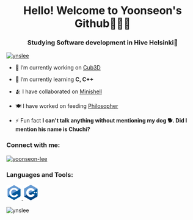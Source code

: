 <h1 align="center">Hello! Welcome to Yoonseon's Github👩🏻‍💻</h1>
<h3 align="center">Studying Software development in Hive Helsinki🐝</h3>

<p align="left"> <a href="https://github.com/ryo-ma/github-profile-trophy"><img src="https://github-profile-trophy.vercel.app/?username=ynslee" alt="ynslee" /></a> </p>

- 🧊 I’m currently working on [Cub3D](https://github.com/ynslee/cub3d)

- 🌱 I’m currently learning **C, C++**

- 🫂 I have collaborated on [Minishell](https://github.com/ynslee/minishell42)

- 🍽️ I have worked on feeding [Philosopher](https://github.com/ynslee/philo)

- ⚡ Fun fact **I can't talk anything without mentioning my dog 🐕. Did I mention his name is Chuchi?**

<h3 align="left">Connect with me:</h3>
<p align="left">
<a href="https://linkedin.com/in/yoonseon-lee" target="blank"><img align="center" src="https://raw.githubusercontent.com/rahuldkjain/github-profile-readme-generator/master/src/images/icons/Social/linked-in-alt.svg" alt="yoonseon-lee" height="30" width="40" /></a>
</p>

<h3 align="left">Languages and Tools:</h3>
<p align="left"> <a href="https://www.cprogramming.com/" target="_blank" rel="noreferrer"> <img src="https://raw.githubusercontent.com/devicons/devicon/master/icons/c/c-original.svg" alt="c" width="40" height="40"/> </a> <a href="https://www.w3schools.com/cpp/" target="_blank" rel="noreferrer"> <img src="https://raw.githubusercontent.com/devicons/devicon/master/icons/cplusplus/cplusplus-original.svg" alt="cplusplus" width="40" height="40"/> </a> </p>

<p><img align="center" src="https://github-readme-streak-stats.herokuapp.com/?user=ynslee&" alt="ynslee" /></p>
